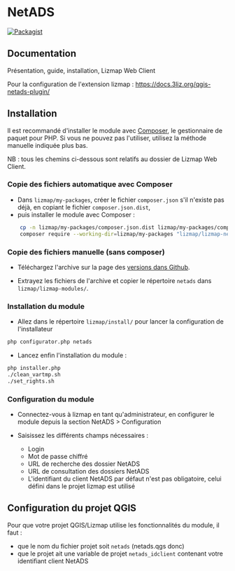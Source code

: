 # NetADS

[![Packagist](https://img.shields.io/packagist/v/lizmap/lizmap-netads-module)](https://packagist.org/packages/lizmap/lizmap-netads-module)

## Documentation

Présentation, guide, installation, Lizmap Web Client

Pour la configuration de l'extension lizmap : https://docs.3liz.org/qgis-netads-plugin/

## Installation

Il est recommandé d'installer le module avec [Composer](https://getcomposer.org/), le gestionnaire de paquet pour PHP. Si vous ne pouvez pas
l'utiliser, utilisez la méthode manuelle indiquée plus bas.

NB : tous les chemins ci-dessous sont relatifs au dossier de Lizmap Web Client.

### Copie des fichiers automatique avec Composer

* Dans `lizmap/my-packages`, créer le fichier `composer.json` s'il n'existe pas déjà, en copiant le fichier `composer.json.dist`,
* puis installer le module avec Composer :

```bash
    cp -n lizmap/my-packages/composer.json.dist lizmap/my-packages/composer.json
    composer require --working-dir=lizmap/my-packages "lizmap/lizmap-netads-module"
```

### Copie des fichiers manuelle (sans composer)


 * Téléchargez l'archive sur la page des [versions dans Github](https://github.com/3liz/lizmap-netads-module/releases).

 * Extrayez les fichiers de l'archive et copier le répertoire `netads` dans `lizmap/lizmap-modules/`.

### Installation du module

* Allez dans le répertoire `lizmap/install/` pour lancer la configuration de l'installateur

```bash
php configurator.php netads
```
* Lancez enfin l'installation du module :

```bash
php installer.php
./clean_vartmp.sh
./set_rights.sh
```

### Configuration du module

 * Connectez-vous à lizmap en tant qu'administrateur, en configurer le module depuis la section NetADS > Configuration

 * Saisissez les différents champs nécessaires :
   * Login
   * Mot de passe chiffré
   * URL de recherche des dossier NetADS
   * URL de consultation des dossiers NetADS
   * L'identifiant du client NetADS par défaut n'est pas obligatoire, celui défini dans le projet lizmap est utilisé

## Configuration du projet QGIS

Pour que votre projet QGIS/Lizmap utilise les fonctionnalités du module, il faut :
 * que le nom du fichier projet soit `netads` (netads.qgs donc)
 * que le projet ait une variable de projet `netads_idclient` contenant votre identifiant client NetADS
